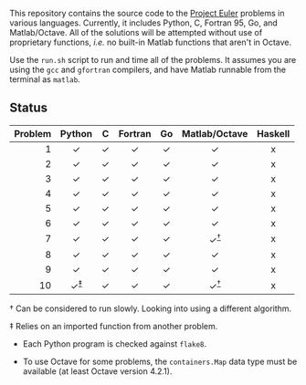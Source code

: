 This repository contains the source code to the [Project Euler](https://projecteuler.net/ "Project Euler") problems in various languages.
Currently, it includes Python, C, Fortran 95, Go, and Matlab/Octave.
All of the solutions will be attempted without use of proprietary functions, *i.e.* no built-in Matlab functions that aren't in Octave.

Use the `run.sh` script to run and time all of the problems.
It assumes you are using the `gcc` and `gfortran` compilers, and have Matlab runnable from the terminal as `matlab`.


## Status
| Problem | Python |   C   | Fortran |  Go   | Matlab/Octave | Haskell |
|  ---:   |  :---: | :---: |  :---:  | :---: |     :---:     |  :---:  | 
| 1 | ✓ | ✓ | ✓ | ✓ | ✓ | x |
| 2 | ✓ | ✓ | ✓ | ✓ | ✓ | x |
| 3 | ✓ | ✓ | ✓ | ✓ | ✓ | x |
| 4 | ✓ | ✓ | ✓ | ✓ | ✓ | x |
| 5 | ✓ | ✓ | ✓ | ✓ | ✓ | x |
| 6 | ✓ | ✓ | ✓ | ✓ | ✓ | x |
| 7 | ✓ | ✓ | ✓ | ✓ | ✓<sup>[†](#slow_program)</sup> | x |
| 8 | ✓ | ✓ | ✓ | ✓ | ✓ | x |
| 9 | ✓ | ✓ | ✓ | ✓ | ✓ | x |
| 10| ✓<sup>[‡](#outside_import)</sup> | ✓ | ✓ | ✓ | ✓<sup>[†](#slow_program)</sup> | x |

<a name="slow_program">†</a> Can be considered to run slowly. Looking into using a different algorithm.

<a name="outside_import">‡</a> Relies on an imported function from another problem.


* Each Python program is checked against `flake8`.

* To use Octave for some problems, the `containers.Map` data type must be available (at least Octave version 4.2.1).

